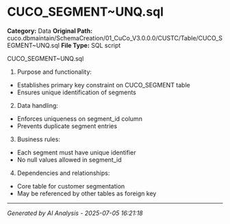 # CUCO_SEGMENT~UNQ.sql

**Category:** Data
**Original Path:** cuco.dbmaintain/SchemaCreation/01_CuCo_V3.0.0.0/CUSTC/Table/CUCO_SEGMENT~UNQ.sql
**File Type:** SQL script

CUCO_SEGMENT~UNQ.sql
1. Purpose and functionality:
- Establishes primary key constraint on CUCO_SEGMENT table
- Ensures unique identification of segments

2. Data handling:
- Enforces uniqueness on segment_id column
- Prevents duplicate segment entries

3. Business rules:
- Each segment must have unique identifier
- No null values allowed in segment_id

4. Dependencies and relationships:
- Core table for customer segmentation
- May be referenced by other tables as foreign key

---
*Generated by AI Analysis - 2025-07-05 16:21:18*
